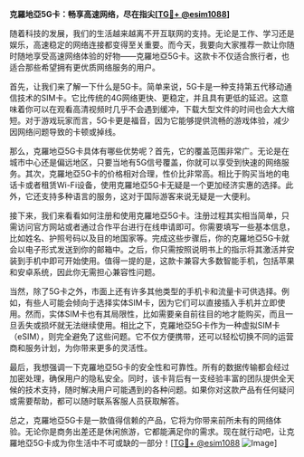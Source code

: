 **克羅地亞5G卡：畅享高速网络，尽在指尖[[TG💪+ @esim1088](https://t.me/s/esim1088)]**

随着科技的发展，我们的生活越来越离不开互联网的支持。无论是工作、学习还是娱乐，高速稳定的网络连接都变得至关重要。而今天，我要向大家推荐一款让你随时随地享受高速网络体验的好物——克羅地亞5G卡。这款卡不仅适合旅行者，也适合那些希望拥有更优质网络服务的用户。

首先，让我们来了解一下什么是5G卡。简单来说，5G卡是一种支持第五代移动通信技术的SIM卡。它比传统的4G网络更快、更稳定，并且具有更低的延迟。这意味着你可以在观看高清视频时几乎不会遇到缓冲，下载大型文件的时间也会大大缩短。对于游戏玩家而言，5G卡更是福音，因为它能够提供流畅的游戏体验，减少因网络问题导致的卡顿或掉线。

那么，克羅地亞5G卡具体有哪些优势呢？首先，它的覆盖范围非常广。无论是在城市中心还是偏远地区，只要当地有5G信号覆盖，你就可以享受到快速的网络服务。其次，克羅地亞5G卡的价格相对合理，性价比非常高。相比于购买当地的电话卡或者租赁Wi-Fi设备，使用克羅地亞5G卡无疑是一个更加经济实惠的选择。此外，它还支持多种语言的服务，这对于国际游客来说无疑是一大便利。

接下来，我们来看看如何注册和使用克羅地亞5G卡。注册过程其实相当简单，只需访问官方网站或者通过合作平台进行在线申请即可。你需要填写一些基本信息，比如姓名、护照号码以及目的地国家等。完成这些步骤后，你的克羅地亞5G卡就会以电子形式发送到你的邮箱中。之后，你只需按照说明书上的指示将其激活并安装到手机中即可开始使用。值得一提的是，这款卡兼容大多数智能手机，包括苹果和安卓系统，因此你无需担心兼容性问题。

当然，除了5G卡之外，市面上还有许多其他类型的手机卡和流量卡可供选择。例如，有些人可能会倾向于选择实体SIM卡，因为它们可以直接插入手机并立即使用。然而，实体SIM卡也有其局限性，比如需要亲自前往目的地才能购买，而且一旦丢失或损坏就无法继续使用。相比之下，克羅地亞5G卡作为一种虚拟SIM卡（eSIM），则完全避免了这些问题。它不仅方便携带，还可以轻松切换不同的运营商和服务计划，为你带来更多的灵活性。

最后，我想强调一下克羅地亞5G卡的安全性和可靠性。所有的数据传输都会经过加密处理，确保用户的隐私安全。同时，该卡背后有一支经验丰富的团队提供全天候的技术支持，随时解决用户可能遇到的各种问题。如果你对这款产品有任何疑问或需要帮助，都可以随时联系客服人员获取解答。

总之，克羅地亞5G卡是一款值得信赖的产品，它将为你带来前所未有的网络体验。无论你是商务出差还是休闲旅游，它都能满足你的需求。现在就行动吧，让克羅地亞5G卡成为你生活中不可或缺的一部分！[[TG💪+ @esim1088](https://t.me/s/esim1088) ![Image](https://i.postimg.cc/4NQfJmqS/Snipaste-2025-05-13-00-14-12.png)]